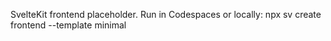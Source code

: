 SvelteKit frontend placeholder.
Run in Codespaces or locally: npx sv create frontend --template minimal
